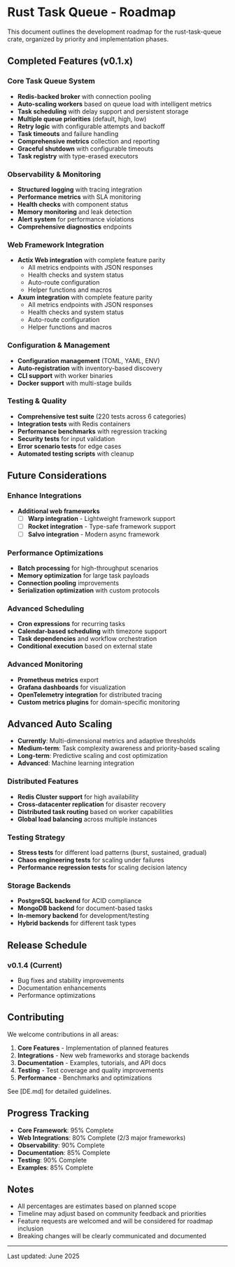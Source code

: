 # Rust Task Queue - Roadmap

This document outlines the development roadmap for the rust-task-queue crate, organized by priority and implementation
phases.

## Completed Features (v0.1.x)

### Core Task Queue System

- **Redis-backed broker** with connection pooling
- **Auto-scaling workers** based on queue load with intelligent metrics
- **Task scheduling** with delay support and persistent storage
- **Multiple queue priorities** (default, high, low)
- **Retry logic** with configurable attempts and backoff
- **Task timeouts** and failure handling
- **Comprehensive metrics** collection and reporting
- **Graceful shutdown** with configurable timeouts
- **Task registry** with type-erased executors

### Observability & Monitoring

- **Structured logging** with tracing integration
- **Performance metrics** with SLA monitoring
- **Health checks** with component status
- **Memory monitoring** and leak detection
- **Alert system** for performance violations
- **Comprehensive diagnostics** endpoints

### Web Framework Integration

- **Actix Web integration** with complete feature parity
    - All metrics endpoints with JSON responses
    - Health checks and system status
    - Auto-route configuration
    - Helper functions and macros
- **Axum integration** with complete feature parity
    - All metrics endpoints with JSON responses
    - Health checks and system status
    - Auto-route configuration
    - Helper functions and macros

### Configuration & Management

- **Configuration management** (TOML, YAML, ENV)
- **Auto-registration** with inventory-based discovery
- **CLI support** with worker binaries
- **Docker support** with multi-stage builds

### Testing & Quality

- **Comprehensive test suite** (220 tests across 6 categories)
- **Integration tests** with Redis containers
- **Performance benchmarks** with regression tracking
- **Security tests** for input validation
- **Error scenario tests** for edge cases
- **Automated testing scripts** with cleanup

## Future Considerations

### Enhance Integrations

- **Additional web frameworks**
    - [ ] **Warp integration** - Lightweight framework support
    - [ ] **Rocket integration** - Type-safe framework support
    - [ ] **Salvo integration** - Modern async framework

### Performance Optimizations

- **Batch processing** for high-throughput scenarios
- **Memory optimization** for large task payloads
- **Connection pooling** improvements
- **Serialization optimization** with custom protocols

### Advanced Scheduling

- **Cron expressions** for recurring tasks
- **Calendar-based scheduling** with timezone support
- **Task dependencies** and workflow orchestration
- **Conditional execution** based on external state

### Advanced Monitoring

- **Prometheus metrics** export
- **Grafana dashboards** for visualization
- **OpenTelemetry integration** for distributed tracing
- **Custom metrics plugins** for domain-specific monitoring

## Advanced Auto Scaling

- **Currently**: Multi-dimensional metrics and adaptive thresholds
- **Medium-term**: Task complexity awareness and priority-based scaling
- **Long-term**: Predictive scaling and cost optimization
- **Advanced**: Machine learning integration

### Distributed Features

- **Redis Cluster support** for high availability
- **Cross-datacenter replication** for disaster recovery
- **Distributed task routing** based on worker capabilities
- **Global load balancing** across multiple instances

### Testing Strategy

- **Stress tests** for different load patterns (burst, sustained, gradual)
- **Chaos engineering tests** for scaling under failures
- **Performance regression tests** for scaling decision latency

### Storage Backends

- **PostgreSQL backend** for ACID compliance
- **MongoDB backend** for document-based tasks
- **In-memory backend** for development/testing
- **Hybrid backends** for different task types

## Release Schedule

### v0.1.4 (Current)

- Bug fixes and stability improvements
- Documentation enhancements
- Performance optimizations

## Contributing

We welcome contributions in all areas:

1. **Core Features** - Implementation of planned features
2. **Integrations** - New web frameworks and storage backends
3. **Documentation** - Examples, tutorials, and API docs
4. **Testing** - Test coverage and quality improvements
5. **Performance** - Benchmarks and optimizations

See [DE.md] for detailed guidelines.

## Progress Tracking

- **Core Framework**: 95% Complete
- **Web Integrations**: 80% Complete (2/3 major frameworks)
- **Observability**: 90% Complete
- **Documentation**: 85% Complete
- **Testing**: 90% Complete
- **Examples**: 85% Complete

## Notes

- All percentages are estimates based on planned scope
- Timeline may adjust based on community feedback and priorities
- Feature requests are welcomed and will be considered for roadmap inclusion
- Breaking changes will be clearly communicated and documented

---

Last updated: June 2025

